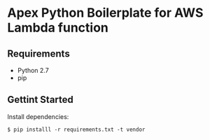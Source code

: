 Apex Python Boilerplate for AWS Lambda function
================================================================================


Requirements
--------------------------------------------------------------------------------

- Python 2.7
- pip


Gettint Started
--------------------------------------------------------------------------------

Install dependencies:

```
$ pip installl -r requirements.txt -t vendor
```
